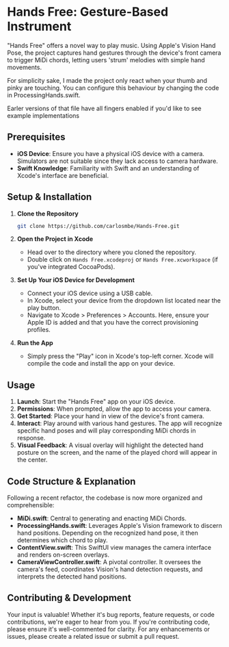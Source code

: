 # Hands Free: Gesture-Based Instrument 

"Hands Free" offers a novel way to play music. Using Apple's Vision Hand Pose, the project captures hand gestures through the device's front camera to trigger MiDi chords, letting users 'strum' melodies with simple hand movements.

For simplicity sake, I made the project only react when your thumb and pinky are touching. You can configure this behaviour by changing the code in ProcessingHands.swift.

Earler versions of that file have all fingers enabled if you'd like to see example implementations

## Prerequisites

- **iOS Device**: Ensure you have a physical iOS device with a camera. Simulators are not suitable since they lack access to camera hardware.
- **Swift Knowledge**: Familiarity with Swift and an understanding of Xcode's interface are beneficial.

## Setup & Installation

1. **Clone the Repository**
    ```bash
    git clone https://github.com/carlosmbe/Hands-Free.git
    ```

2. **Open the Project in Xcode**
    - Head over to the directory where you cloned the repository.
    - Double click on `Hands Free.xcodeproj` or `Hands Free.xcworkspace` (if you've integrated CocoaPods).

3. **Set Up Your iOS Device for Development**
    - Connect your iOS device using a USB cable.
    - In Xcode, select your device from the dropdown list located near the play button.
    - Navigate to Xcode > Preferences > Accounts. Here, ensure your Apple ID is added and that you have the correct provisioning profiles.

4. **Run the App**
    - Simply press the "Play" icon in Xcode's top-left corner. Xcode will compile the code and install the app on your device.

## Usage

1. **Launch**: Start the "Hands Free" app on your iOS device.
2. **Permissions**: When prompted, allow the app to access your camera.
3. **Get Started**: Place your hand in view of the device's front camera.
4. **Interact**: Play around with various hand gestures. The app will recognize specific hand poses and will play corresponding MiDi chords in response.
5. **Visual Feedback**: A visual overlay will highlight the detected hand posture on the screen, and the name of the played chord will appear in the center.

## Code Structure & Explanation

Following a recent refactor, the codebase is now more organized and comprehensible:

- **MiDi.swift**: Central to generating and enacting MiDi Chords.
- **ProcessingHands.swift**: Leverages Apple's Vision framework to discern hand positions. Depending on the recognized hand pose, it then determines which chord to play.
- **ContentView.swift**: This SwiftUI view manages the camera interface and renders on-screen overlays.
- **CameraViewController.swift**: A pivotal controller. It oversees the camera's feed, coordinates Vision's hand detection requests, and interprets the detected hand positions.

## Contributing & Development

Your input is valuable! Whether it's bug reports, feature requests, or code contributions, we're eager to hear from you. If you're contributing code, please ensure it's well-commented for clarity. For any enhancements or issues, please create a related issue or submit a pull request.
